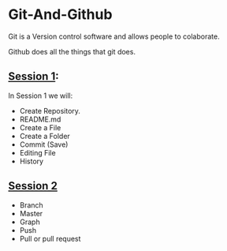 # Git-And-Github
Git is a Version control software and allows people to colaborate.

Github does all the things that git does.
## [Session 1](): 
In Session 1 we will:
* Create Repository.
* README.md
* Create a File
* Create a Folder
* Commit (Save)
* Editing File
* History
## [Session 2]()
* Branch
* Master
* Graph
* Push
* Pull or pull request



